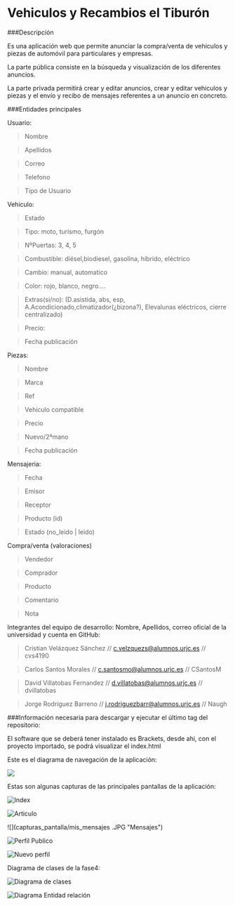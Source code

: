 

Vehiculos y Recambios el Tiburón 
================================

###Descripción

Es una aplicación web que permite anunciar la compra/venta de vehículos y piezas de automóvil para 
particulares y empresas.

La parte pública consiste en la búsqueda y visualización de los diferentes anuncios.

La parte privada permitirá crear y editar anuncios, crear y editar vehiculos y piezas y el envío y 
recibo de mensajes referentes a un anuncio en concreto.



###Entidades principales

Usuario:

>Nombre

>Apellidos 

>Correo

>Telefono

>Tipo de Usuario


Vehiculo:

>Estado
	
>Tipo: moto, turismo, furgón
	
>NºPuertas: 3, 4, 5
	
>Combustible: diésel,biodiesel, gasolina, hibrido, eléctrico
	
>Cambio: manual, automatico
	
>Color: rojo, blanco, negro….
	
>Extras(si/no): (D.asistida, abs, esp, A.Acondicionado,climatizador(¿bizona?), 
Elevalunas eléctricos, cierre centralizado)
	
>Precio:

>Fecha publicación
	
Piezas:
	
>Nombre
	
>Marca
	
>Ref
	
>Vehiculo compatible
	
>Precio

>Nuevo/2ªmano

>Fecha publicación

Mensajeria:

>Fecha

>Emisor
    
>Receptor
    
>Producto (id)
    
>Estado (no_leido | leido)

Compra/venta (valoraciones)

>Vendedor

>Comprador

>Producto

>Comentario

>Nota

	

Integrantes del equipo de desarrollo: Nombre, Apellidos, correo oficial de la universidad y
cuenta en GitHub:

>Cristian Velázquez Sánchez // c.velzquezs@alumnos.urjc.es // cvs4190

>Carlos Santos Morales // c.santosmo@alumnos.urjc.es // CSantosM

>David Villatobas Fernandez // d.villatobas@alumnos.urjc.es // dvillatobas

>Jorge Rodríguez Barreno // j.rodriguezbarr@alumnos.urjc.es // Naugh


###Información necesaria para descargar y ejecutar el último tag del repositorio:

El software que se deberá tener instalado es Brackets, desde ahi, con el proyecto importado, se podrá visualizar el index.html

Este es el diagrama de navegación de la aplicación:

![](capturas_pantalla/diagrama.png)

Estas son algunas capturas de las principales pantallas de la aplicación: 

![](capturas_pantalla/Index.JPG "Index")

![](capturas_pantalla/vista_articulo.JPG "Articulo")

![](capturas_pantalla/mis_mensajes .JPG "Mensajes")

![](capturas_pantalla/perfil_publico.JPG "Perfil Publico")

![](capturas_pantalla/nuevo_perfil.JPG "Nuevo perfil")


Diagrama de clases de la fase4:

![](capturas_pantalla/fase4Clases.png "Diagrama de clases")

![](capturas_pantalla/DiagramaE_R.JPG "Diagrama Entidad relación")




